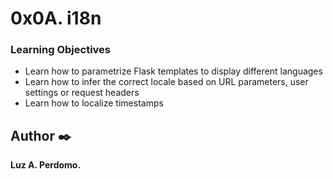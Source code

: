 # 0x0A. i18n

### Learning Objectives

- Learn how to parametrize Flask templates to display different languages
- Learn how to infer the correct locale based on URL parameters, user settings or request headers
- Learn how to localize timestamps

## Author :black_nib:
**Luz A. Perdomo.**
